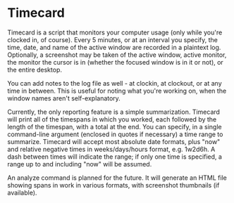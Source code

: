 Timecard
=======

Timecard is a script that monitors your computer usage (only while you're clocked in, of course). Every 5 minutes, or at an interval you specify, the time, date, and name of the active window are recorded in a plaintext log. Optionally, a screenshot may be taken of the active window, active monitor, the monitor the cursor is in (whether the focused window is in it or not), or the entire desktop.

You can add notes to the log file as well - at clockin, at clockout, or at any time in between. This is useful for noting what you're working on, when the window names aren't self-explanatory.

Currently, the only reporting feature is a simple summarization. Timecard will print all of the timespans in which you worked, each followed by the length of the timespan, with a total at the end. You can specify, in a single command-line argument (enclosed in quotes if necessary) a time range to summarize. Timecard will accept most absolute date formats, plus "now" and relative negative times in weeks/days/hours format, e.g. 1w2d6h. A dash between times will indicate the range; if only one time is specified, a range up to and including "now" will be assumed.

An analyze command is planned for the future. It will generate an HTML file showing spans in work in various formats, with screenshot thumbnails (if available).

